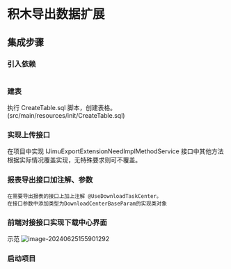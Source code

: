 # 积木导出数据扩展

## 集成步骤

### 引入依赖

```xml

```

### 建表

执行 CreateTable.sql 脚本，创建表格。(src/main/resources/init/CreateTable.sql)

### 实现上传接口

在项目中实现 IJimuExportExtensionNeedImplMethodService
接口中其他方法根据实际情况覆盖实现，无特殊要求则可不覆盖。

### 报表导出接口加注解、参数

    在需要导出报表的接口上加上注解 @UseDownloadTaskCenter。
    在接口参数中添加类型为DownloadCenterBaseParam的实现类对象

### 前端对接接口实现下载中心界面

示范
![image-20240625155901292](https://chpic.oss-cn-shanghai.aliyuncs.com/202406251559645.png)

### 启动项目